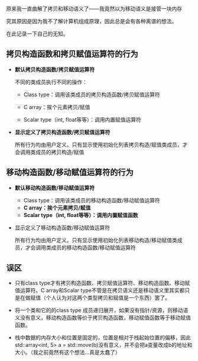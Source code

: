 原来我一直曲解了拷贝和移动语义了——我竟然以为移动语义是接管一块内存

究其原因是因为我不了解计算机组成原理，因此总是会有各种离谱的想法。

在此记录一下自己的无知。

## 拷贝构造函数和拷贝赋值运算符的行为

* **默认拷贝构造函数/拷贝赋值运算符**

  不同的类成员执行不同的操作：

  * Class type：调用该类成员的拷贝构造函数/拷贝赋值运算符

  * C array：挨个元素拷贝/赋值
  * Scalar type（int, float等等）：调用内置赋值运算符

* **显示定义了拷贝构造函数/拷贝赋值运算符**

  所有行为均由用户定义。只有显示使用初始化列表拷贝构造/赋值类成员，才会调用类成员的拷贝构造/赋值

## 移动构造函数/移动赋值运算符的行为

* **默认移动构造函数/移动赋值运算符**
  * Class type：调用该类成员的移动构造函数/移动赋值运算符
  * **C array：挨个元素拷贝/赋值**
  * **Scalar type（int, float等等）：调用内置赋值函数**

* 显示定义了移动构造函数/移动赋值运算符

  所有行为均由用户定义。只有显示使用初始化列表移动构造/移动赋值类成员，才会调用类成员的移动构造函数/移动赋值运算符

## 误区

* 只有class type才有拷贝构造函数、拷贝赋值运算符、移动构造函数、移动赋值运算符。C array和Scalar type不管是在拷贝语义还是移动语义里其实都只是在做赋值（个人认为对这两个类型拷贝和赋值是一个东西）罢了。
* 将一个类和它的的class type 成员递归展开，如果没有指针/资源，则移动语义没有意义，移动构造函数等价于拷贝构造函数，移动赋值函数等于移动赋值函数。

* 栈中数据的内存大小和位置是固定的，位置是相对于栈起始位置的偏移，因此 std::array<int, 5> a = std::move(b)没有意义，并不会把a变量改成b的地址和大小。（我之前竟然有这个想法...真是太蠢了）
